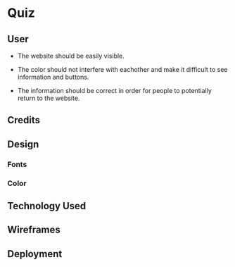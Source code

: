 # Quiz

## User

- The website should be easily visible.

- The color should not interfere with eachother and make it difficult to see information and buttons.

- The information should be correct in order for people to potentially return to the website.

## Credits

## Design

### Fonts

### Color

## Technology Used

## Wireframes

## Deployment